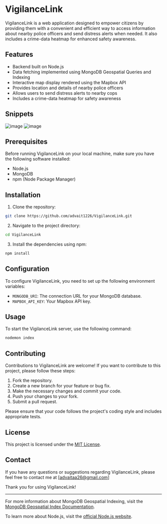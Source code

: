 # VigilanceLink

VigilanceLink is a web application designed to empower citizens by providing them with a convenient and efficient way to access information about nearby police officers and send distress alerts when needed. It also includes a crime-data heatmap for enhanced safety awareness.

## Features

- Backend built on Node.js
- Data fetching implemented using MongoDB Geospatial Queries and Indexing
- Interactive map display rendered using the Mapbox API
- Provides location and details of nearby police officers
- Allows users to send distress alerts to nearby cops
- Includes a crime-data heatmap for safety awareness

## Snippets
![image](https://github.com/advait1226/VigilanceLink/assets/106689452/f63cc1fe-a502-4a9e-b26b-4917d057708d)
![image](https://github.com/advait1226/VigilanceLink/assets/106689452/c4b73843-cbd3-435e-8b3d-64cd6e6a4fad)





## Prerequisites

Before running VigilanceLink on your local machine, make sure you have the following software installed:

- Node.js
- MongoDB
- npm (Node Package Manager)

## Installation

1. Clone the repository:

```bash
git clone https://github.com/advait1226/VigilanceLink.git
```
2. Navigate to the project directory:

```bash
cd VigilanceLink
```
3. Install the dependencies using npm:
```bash
npm install
```
## Configuration

To configure VigilanceLink, you need to set up the following environment variables:

- `MONGODB_URI`: The connection URL for your MongoDB database.
- `MAPBOX_API_KEY`: Your Mapbox API key.

## Usage
To start the VigilanceLink server, use the following command:


```bash
nodemon index
```
## Contributing

Contributions to VigilanceLink are welcome! If you want to contribute to this project, please follow these steps:

1. Fork the repository.
2. Create a new branch for your feature or bug fix.
3. Make the necessary changes and commit your code.
4. Push your changes to your fork.
5. Submit a pull request.

Please ensure that your code follows the project's coding style and includes appropriate tests.

## License

This project is licensed under the [MIT License](LICENSE).

## Contact

If you have any questions or suggestions regarding VigilanceLink, please feel free to contact me at [advaitaa26@gmail.com]

Thank you for using VigilanceLink!

---

For more information about MongoDB Geospatial Indexing, visit the [MongoDB Geospatial Index Documentation](https://docs.mongodb.com/manual/core/2dsphere/).

To learn more about Node.js, visit the [official Node.js website](https://nodejs.org/).



